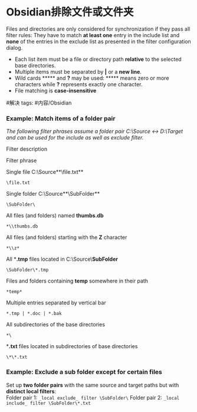 # Obsidian排除文件或文件夹
Files and directories are only considered for synchronization if they pass all filter rules: They have to match **at least one** entry in the include list and **none** of the entries in the exclude list as presented in the filter configuration dialog.   
 

-   Each list item must be a file or directory path **relative** to the selected base directories.
-   Multiple items must be separated by **|** or a **new line**.
-   Wild cards ***** and **?** may be used: ***** means zero or more characters while **?** represents exactly one character.
-   File matching is **case-insensitive**

  

#解决 
tags: #内容/Obsidian 


### Example: Match items of a folder pair

_The following filter phrases assume a folder pair C:\\Source <-> D:\\Target and can be used for the include as well as exclude filter._   
 

Filter description

Filter phrase

Single file C:\\Source**\\file.txt**

`\file.txt`

Single folder C:\\Source**\\SubFolder**

`\SubFolder\`

All files (and folders) named **thumbs.db**

`*\\thumbs.db`

All files (and folders) starting with the **Z** character

`*\\z*`

All ***.tmp** files located in C:\\Source\\**SubFolder**

`\SubFolder\*.tmp`

Files and folders containing **temp** somewhere in their path

`*temp*`

Multiple entries separated by vertical bar

`*.tmp | *.doc | *.bak`

All subdirectories of the base directories

`*\`

***.txt** files located in subdirectories of base directories

`\*\*.txt`

  

### Example: Exclude a sub folder except for certain files

Set up **two folder pairs** with the same source and target paths but with **distinct local filters**:  
Folder pair 1: `_local exclude_ filter \SubFolder\`
Folder pair 2: `_local include_ filter \SubFolder\*.txt`